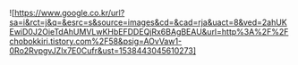![https://www.google.co.kr/url?sa=i&rct=j&q=&esrc=s&source=images&cd=&cad=rja&uact=8&ved=2ahUKEwiD0J2OieTdAhUMVLwKHbEFDDEQjRx6BAgBEAU&url=http%3A%2F%2Fchobokkiri.tistory.com%2F58&psig=AOvVaw1-0Ro2RvpgvJZlx7E0Cufr&ust=1538443045610273]
